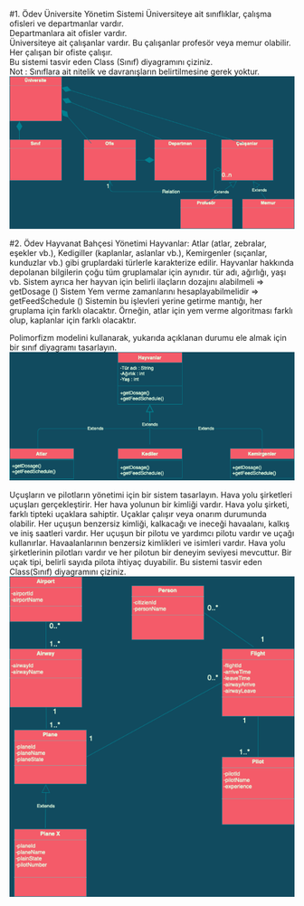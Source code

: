 #1. Ödev Üniversite Yönetim Sistemi
Üniversiteye ait sınıflıklar, çalışma ofisleri ve departmanlar vardır.<br/>
Departmanlara ait ofisler vardır.<br/>
Üniversiteye ait çalışanlar vardır. Bu çalışanlar profesör veya memur olabilir.<br/>
Her çalışan bir ofiste çalışır.<br/>
Bu sistemi tasvir eden Class (Sınıf) diyagramını çiziniz.<br/>
Not : Sınıflara ait nitelik ve davranışların belirtilmesine gerek yoktur.
![diyagram1](https://github.com/merfrk/java101/blob/master/Untitled%20Diagram.png)

#2. Ödev Hayvanat Bahçesi Yönetimi
Hayvanlar:
Atlar (atlar, zebralar, eşekler vb.),
Kedigiller (kaplanlar, aslanlar vb.),
Kemirgenler (sıçanlar, kunduzlar vb.) gibi gruplardaki türlerle karakterize edilir.
Hayvanlar hakkında depolanan bilgilerin çoğu tüm gruplamalar için aynıdır.
tür adı, ağırlığı, yaşı vb.
Sistem ayrıca her hayvan için belirli ilaçların dozajını alabilmeli => getDosage ()
Sistem Yem verme zamanlarını hesaplayabilmelidir => getFeedSchedule ()
Sistemin bu işlevleri yerine getirme mantığı, her gruplama için farklı olacaktır. Örneğin, atlar için yem verme algoritması farklı olup, kaplanlar için farklı olacaktır.

Polimorfizm modelini kullanarak, yukarıda açıklanan durumu ele almak için bir sınıf diyagramı tasarlayın.
![diyagram2](https://github.com/merfrk/java101/blob/master/Untitled%20Diagram2.png)

Uçuşların ve pilotların yönetimi için bir sistem tasarlayın.
Hava yolu şirketleri uçuşları gerçekleştirir. Her hava yolunun bir kimliği vardır.
Hava yolu şirketi, farklı tipteki uçaklara sahiptir.
Uçaklar çalışır veya onarım durumunda olabilir.
Her uçuşun benzersiz kimliği, kalkacağı ve ineceği havaalanı, kalkış ve iniş saatleri vardır.
Her uçuşun bir pilotu ve yardımcı pilotu vardır ve uçağı kullanırlar.
Havaalanlarının benzersiz kimlikleri ve isimleri vardır.
Hava yolu şirketlerinin pilotları vardır ve her pilotun bir deneyim seviyesi mevcuttur.
Bir uçak tipi, belirli sayıda pilota ihtiyaç duyabilir.
Bu sistemi tasvir eden Class(Sınıf) diyagramını çiziniz.
![diyagram3](https://github.com/merfrk/java101/blob/master/Untitled%20Diagram3.png)

